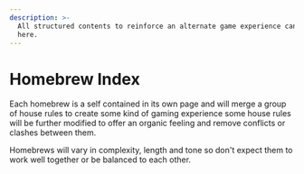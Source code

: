 ```yaml
---
description: >-
  All structured contents to reinforce an alternate game experience can be found
  here.
---
```


# Homebrew Index

Each homebrew is a self contained in its own page and will merge a group of house rules to create some kind of gaming experience some house rules will be further modified to offer an organic feeling and remove conflicts or clashes between them. 

Homebrews will vary in complexity, length and tone so don't expect them to work well together or be balanced to each other.

